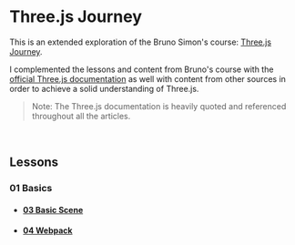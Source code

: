 # Three.js Journey

This is an extended exploration of the Bruno Simon's course: [Three.js Journey](https://threejs-journey.xyz/).

I complemented the lessons and content from Bruno's course with the [official Three.js documentation](https://threejs.org/docs/index.html#manual/introduction/Creating-a-scene) as well with content from other sources in order to achieve a solid understanding of Three.js.

> Note: The Three.js documentation is heavily quoted and referenced throughout all the articles.

<br>

## Lessons

### 01 Basics

- #### [03 Basic Scene](./03-Basic-Scene/README.md)

- #### [04 Webpack](./04-webpack/README.md)
